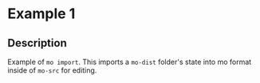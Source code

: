 # Example 1

## Description

Example of `mo import`. This imports a `mo-dist` folder's state into mo format inside of `mo-src` for editing.
